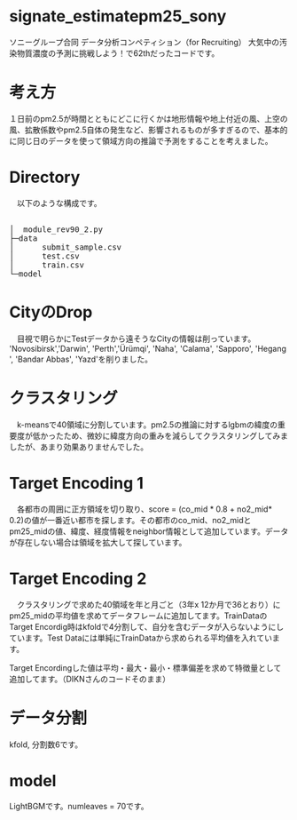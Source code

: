 
# signate_estimatepm25_sony
ソニーグループ合同 データ分析コンペティション（for Recruiting） 大気中の汚染物質濃度の予測に挑戦しよう！で62thだったコードです。

# 考え方
１日前のpm2.5が時間とともにどこに行くかは地形情報や地上付近の風、上空の風、拡散係数やpm2.5自体の発生など、影響されるものが多すぎるので、基本的に同じ日のデータを使って領域方向の推論で予測をすることを考えました。

# Directory
　以下のような構成です。
 
<pre>

│  module_rev90_2.py
├─data
│      submit_sample.csv
│      test.csv
│      train.csv
└─model
</pre>

# CityのDrop
　目視で明らかにTestデータから遠そうなCityの情報は削っています。　
　'Novosibirsk','Darwin', 'Perth','Ürümqi', 'Naha', 'Calama', 'Sapporo', 'Hegang', 'Bandar Abbas', 'Yazd'を削りました。

# クラスタリング　

　k-meansで40領域に分割しています。pm2.5の推論に対するlgbmの緯度の重要度が低かったため、微妙に緯度方向の重みを減らしてクラスタリングしてみましたが、あまり効果ありませんでした。

# Target Encoding 1

　各都市の周囲に正方領域を切り取り、score = (co_mid * 0.8 + no2_mid*  0.2)の値が一番近い都市を探します。その都市のco_mid、no2_midとpm25_midの値、緯度、経度情報をneighbor情報として追加しています。データが存在しない場合は領域を拡大して探しています。

#  Target Encoding 2

　クラスタリングで求めた40領域を年と月ごと（3年x 12か月で36とおり）にpm25_midの平均値を求めてデータフレームに追加してます。TrainDataのTarget Encordig時はkfoldで4分割して、自分を含むデータが入らないようにしています。Test Dataには単純にTrainDataから求められる平均値を入れています。

Target Encordingした値は平均・最大・最小・標準偏差を求めて特徴量として追加してます。（DIKNさんのコードそのまま）

# データ分割

kfold, 分割数6です。

# model

 LightBGMです。numleaves = 70です。
